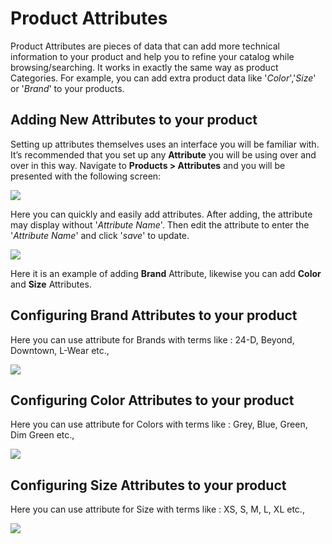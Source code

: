 # Product Attributes

Product Attributes are pieces of data that can add more technical information to your product and help you to refine your catalog while browsing/searching. It works in exactly the same way as product Categories. For example, you can add extra product data like '*Color*','*Size*' or '*Brand*' to your products.

## Adding New Attributes to your product

Setting up attributes themselves uses an interface you will be familiar with. It’s recommended that you set up any **Attribute** you will be using over and over in this way. Navigate to **Products > Attributes** and you will be presented with the following screen:

![](http://transvelo.github.io/docs/sportexx/images/product-attribute-settings.png)

Here you can quickly and easily add attributes. After adding, the attribute may display without '*Attribute Name*'. Then edit the attribute to enter the '*Attribute Name*' and click '*save*' to update.

![](http://transvelo.github.io/docs/sportexx/images/product-attribute-settings-output.png)

Here it is an example of adding **Brand** Attribute, likewise you can add **Color** and **Size** Attributes.

## Configuring Brand Attributes to your product

Here you can use attribute for Brands with terms like : 24-D, Beyond, Downtown, L-Wear etc.,

![](http://transvelo.github.io/docs/sportexx/images/brand-attribute.png)

## Configuring Color Attributes to your product

Here you can use attribute for Colors with terms like : Grey, Blue, Green, Dim Green etc.,

![](http://transvelo.github.io/docs/sportexx/images/color-attribute.png)

## Configuring Size Attributes to your product

Here you can use attribute for Size with terms like : XS, S, M, L, XL etc.,

![](http://transvelo.github.io/docs/sportexx/images/size-attribute.png)
